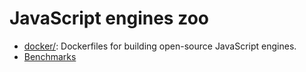 # JavaScript engines zoo

  * [docker/](docker/): Dockerfiles for building open-source JavaScript engines.
  * [Benchmarks](https://ivankra.github.io/javascript-zoo/)
